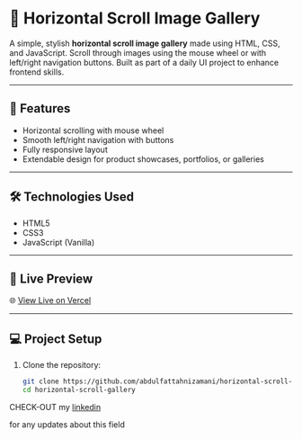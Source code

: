 # 🎨 Horizontal Scroll Image Gallery

A simple, stylish **horizontal scroll image gallery** made using HTML, CSS, and JavaScript. Scroll through images using the mouse wheel or with left/right navigation buttons. Built as part of a daily UI project to enhance frontend skills.

---

## 🚀 Features

- Horizontal scrolling with mouse wheel
- Smooth left/right navigation with buttons
- Fully responsive layout
- Extendable design for product showcases, portfolios, or galleries

---

## 🛠️ Technologies Used

- HTML5
- CSS3
- JavaScript (Vanilla)

---

## 📸 Live Preview

🌐 [View Live on Vercel](https://image-gallery-pox8p6ptp-abdul-fattahs-projects-47120c93.vercel.app/)

---

## 💻 Project Setup

1. Clone the repository:
   ```bash
   git clone https://github.com/abdulfattahnizamani/horizontal-scroll-gallery.git
   cd horizontal-scroll-gallery


CHECK-OUT my [linkedin](linkedin.com/in/fattahniz)

for any updates about this field
